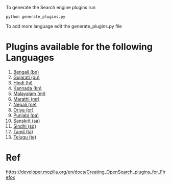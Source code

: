 To generate the Search engine plugins run 

    python generate_plugins.py
    
To add more language edit the generate_plugins.py file


# Plugins available for the following Languages 
1. [Bengali (bn)](https://addons.mozilla.org/en-US/firefox/addon/wiktionary-bn/)
2. [Gujarati (gu)](https://addons.mozilla.org/en-US/firefox/addon/wiktionary-gu/)
3. [Hindi (hi)](https://addons.mozilla.org/en-US/firefox/addon/wiktionary-hi/)
4. [Kannada (kn)](https://addons.mozilla.org/en-US/firefox/addon/wiktionary-kn/)
5. [Malayalam (ml)](https://addons.mozilla.org/en-US/firefox/addon/wiktionary-ml/)
6. [Marathi (mr)](https://addons.mozilla.org/en-US/firefox/addon/wiktionary-mr/)
7. [Nepali (ne)](https://addons.mozilla.org/en-US/firefox/addon/wiktionary-ne/)
8. [Oriya (or)](https://addons.mozilla.org/en-US/firefox/addon/wiktionary-or/)
9. [Punjabi (pa)](https://addons.mozilla.org/en-US/firefox/addon/wiktionary-pa/)
10. [Sanskrit (sa)](https://addons.mozilla.org/en-US/firefox/addon/wiktionary-sa/)
11. [Sindhi (sd)](https://addons.mozilla.org/en-US/firefox/addon/wiktionary-sd/)
12. [Tamil (ta)](https://addons.mozilla.org/en-US/firefox/addon/wiktionary-ta/)
13. [Telugu (te)](https://addons.mozilla.org/en-US/firefox/addon/wiktionary-te/)


# Ref
https://developer.mozilla.org/en/docs/Creating_OpenSearch_plugins_for_Firefox
